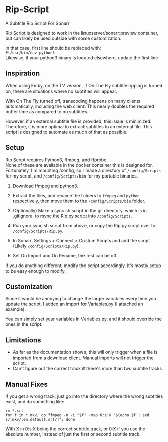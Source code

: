 # Rip-Script
A Subtitle Rip Script For Sonarr

Rip Script is designed to work in the linuxserver/sonarr:preview container, but can likely be used outside with some customization.

In that case, first line should be replaced with:  
`#!/usr/bin/env python3`  
Likewise, if your python3 binary is located elsewhere, update the first line

## Inspiration

When using Emby, on the TV version, if On The Fly subtitle ripping is turned on, there are situations where no subtitles will appear.

With On The Fly turned off, transcoding happens on many clients automatically, including the web client. This nearly doubles the required buffer time as compared to no subtitles.

However, if an external subtitle file is provided, this issue is minimized.
Therefore, it is more optimal to extract subtitles to an external file. This script is designed to automate as much of that as possible.

## Setup
Rip Script requires Python3, ffmpeg, and ffprobe.  
None of these are available in the docker container this is designed for.  
Fortunately, I'm mounting /config, so I made a directory of `/config/Scripts` for my script, and `/config/Scripts/bin` for my portable binaries.  
1. Download [ffmpeg](https://johnvansickle.com/ffmpeg/) and [python3](https://github.com/indygreg/python-build-standalone).

2. Extract the files, and rename the folders to `ffmpeg` and `python` respectively, then move them to the `/config/Scripts/bin` folder.  

3. (Optionally) Make a sync.sh script in the git directory, which is in .gitignore, to rsync the Rip.py script into `/config/Scripts`.

4. Run your sync.sh script from above, or copy the Rip.py script over to `/config/Scripts/Rip.py`.

5. In Sonarr, Settings > Connect > Custom Scripts and add the script (Likely `/config/Scripts/Rip.py`).

6. Set On Import and On Rename, the rest can be off.

If you do anything different, modify the script accordingly. It's mostly setup to be easy enough to modify.

## Customization
Since it would be annoying to change the larger variables every time you update the script, I added an import for Variables.py (I attached an example).

You can simply set your variables in Variables.py, and it should override the ones in the script.

## Limitations
* As far as the documentation shows, this will only trigger when a file is imported from a download client.
Manual imports will not trigger the script.
* Can't figure out the correct track if there's more than two subtitle tracks

## Manual Fixes
If you get a wrong track, just go into the directory where the wrong subtitles exist, and do something like:
```
rm *.srt
for f in *.mkv; do ffmpeg -n -i "$f" -map 0:s:X "$(echo $f | sed s/.mkv/.en.default.srt/)"; done
```
With X in 0:s:X being the correct subtitle track, or 0:X if you use the absolute number, instead of just the first or second subtitle track.